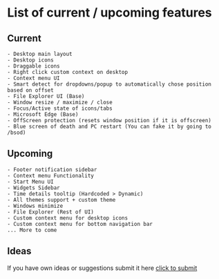 # List of current / upcoming features

## Current

```
- Desktop main layout
- Desktop icons
- Draggable icons
- Right click custom context on desktop
- Context menu UI
- Smart detect for dropdowns/popup to automatically chose position based on offset
- File Explorer UI (Base)
- Window resize / maximize / close
- Focus/Active state of icons/tabs
- Microsoft Edge (Base)
- OffScreen protection (resets window position if it is offscreen)
- Blue screen of death and PC restart (You can fake it by going to /bsod)
```

## Upcoming

```
- Footer notification sidebar
- Context menu Functionality
- Start Menu UI
- Widgets Sidebar
- Time details tooltip (Hardcoded > Dynamic)
- All themes support + custom theme
- Windows minimize
- File Explorer (Rest of UI)
- Custom context menu for desktop icons
- Custom context menu for bottom navigation bar
... More to come
```

## Ideas
If you have own ideas or suggestions submit it here [click to submit](https://github.com/ndragun92/os-windows11/discussions/categories/ideas)